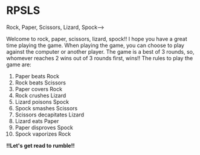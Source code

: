 # RPSLS
Rock, Paper, Scissors, Lizard, Spock-->

Welcome to rock, paper, scissors, lizard, spock!! I hope you have a great time playing the game. When playing the game, you can choose to play against the computer or another player. The game is a best of 3 rounds, so, whomever reaches 2 wins out of 3 rounds first, wins!! The rules to play the game are:

1. Paper beats Rock 
2. Rock beats Scissors 
3. Paper covers Rock 
4. Rock crushes Lizard 
5. Lizard poisons Spock 
6. Spock smashes Scissors 
7. Scissors decapitates Lizard 
8. Lizard eats Paper 
9. Paper disproves Spock 
10. Spock vaporizes Rock 


****!!Let's get read to rumble!!****
